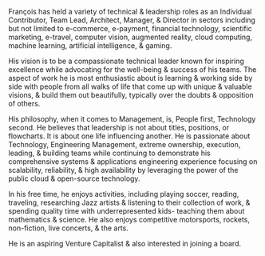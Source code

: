 François has held a variety of technical & leadership roles as an Individual Contributor, Team Lead, Architect, Manager, & Director in sectors including but not limited to e-commerce, e-payment, financial technology, scientific marketing, e-travel, computer vision, augmented reality, cloud computing, machine learning, artificial intelligence, & gaming.

His vision is to be a compassionate technical leader known for inspiring excellence while advocating for the well-being & success of his teams. The aspect of work he is most enthusiastic about is learning & working side by side with people from all walks of life that come up with unique & valuable visions, & build them out beautifully, typically over the doubts & opposition of others.

His philosophy, when it comes to Management, is, People first, Technology second. He believes that leadership is not about titles, positions, or flowcharts. It is about one life influencing another. He is passionate about Technology, Engineering Management, extreme ownership, execution, leading, & building teams while continuing to demonstrate his comprehensive systems & applications engineering experience focusing on scalability, reliability, & high availability by leveraging the power of the public cloud & open-source technology.

In his free time, he enjoys activities, including playing soccer, reading, traveling, researching Jazz artists & listening to their collection of work, & spending quality time with underrepresented kids- teaching them about mathematics & science. He also enjoys competitive motorsports, rockets, non-fiction, live concerts, & the arts.

He is an aspiring Venture Capitalist & also interested in joining a board.
